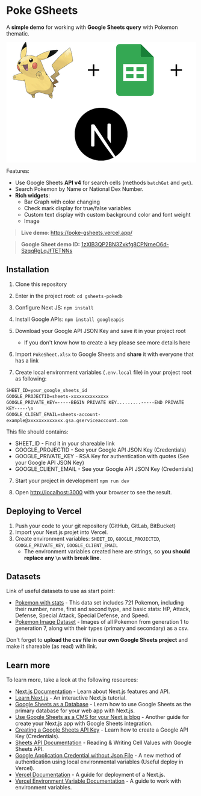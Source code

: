 # Poke GSheets

A **simple demo** for working with **Google Sheets query** with Pokemon thematic.

<div style='display:flex!important;justify-content:center!important;align-items:center!important;gap:20px!important;flex-wrap:wrap!important;background-color:white;'>
    <img style='max-height: 150px' src='public/pikachu.png' alt='Foto do Pikachu'/>
    <img style='max-height: 150px' src='public/plus.svg' alt='+'/>
    <img style='max-height: 150px' src='public/sheets.png' alt='Logo do Google Sheets'/>
    <img style='max-height: 150px' src='public/plus.svg' alt='+'/>
    <img style='max-height: 150px' src='public/nextjs.png' alt='Logo do Next JS'/>
</div>


Features:

- Use Google Sheets **API v4** for search cells (methods `batchGet` and `get`).
-  Search Pokemon by Name or National Dex Number.
- **Rich widgets**:
    - Bar Graph with color changing
    - Check mark display for true/false variables
    - Custom text display with custom background color and font weight
    - Image

> **Live demo**: https://poke-gsheets.vercel.app/

> **Google Sheet demo ID:** [1zXlB3QP2BN3Zxkfg8CPNrneO6d-SzqqRgLqJfTETNNs](https://docs.google.com/spreadsheets/d/1zXlB3QP2BN3Zxkfg8CPNrneO6d-SzqqRgLqJfTETNNs)

## Installation

1. Clone this repository

2. Enter in the project root: `cd gsheets-pokedb`

3. Configure Next JS: `npm install` 

4. Install Google APIs: `npm install googleapis`

5. Download your Google API JSON Key and save it in your project root
    - If you don't know how to create a key please see more details here

5. Import `PokeSheet.xlsx` to Google Sheets and **share** it with everyone that has a link

6. Create local environment variables (`.env.local` file) in your project root as following:

```
SHEET_ID=your_google_sheets_id
GOOGLE_PROJECTID=sheets-xxxxxxxxxxxxxx
GOOGLE_PRIVATE_KEY=-----BEGIN PRIVATE KEY.........-----END PRIVATE KEY-----\n
GOOGLE_CLIENT_EMAIL=sheets-account-example@xxxxxxxxxxxxx.gsa.gserviceaccount.com
```

This file should contains:
- SHEET_ID - Find it in your shareable link
- GOOGLE_PROJECTID - See your Google API JSON Key (Credentials)
- GOOGLE_PRIVATE_KEY - RSA Key for authentication with quotes (See your Google API JSON Key)
- GOOGLE_CLIENT_EMAIL - See your Google API JSON Key (Credentials)

7. Start your project in development `npm run dev`

8. Open [http://localhost:3000](http://localhost:3000) with your browser to see the result.

## Deploying to Vercel

1. Push your code to your git repository (GitHub, GitLab, BitBucket)
2. Import your Next.js projet into Vercel.
3. Create environment variables:  `SHEET_ID`, `GOOGLE_PROJECTID`, `GOOGLE_PRIVATE_KEY`, `GOOGLE_CLIENT_EMAIL`
    - The environment variables created here are strings, so **you should replace any `\n` with break line**.

## Datasets

Link of useful datasets to use as start point:

- [Pokemon with stats](https://www.kaggle.com/datasets/abcsds/pokemon) -  This data set includes 721 Pokemon, including their number, name, first and second type, and basic stats: HP, Attack, Defense, Special Attack, Special Defense, and Speed. 
- [Pokemon Image Dataset](https://www.kaggle.com/datasets/vishalsubbiah/pokemon-images-and-types) - Images of all Pokemon from generation 1 to generation 7, along with their types (primary and secondary) as a csv.

Don't forget to **upload the csv file in our own Google Sheets project** and make it shareable (as read) with link.

## Learn more

To learn more, take a look at the following resources:

- [Next.js Documentation](https://nextjs.org/docs) - Learn about Next.js features and API.
- [Learn Next.js](https://nextjs.org/learn) - An interactive Next.js tutorial.
- [Google Sheets as a Database](https://fireship.io/lessons/google-sheets-database-nextjs/) - Learn how to use Google Sheets as the primary database for your web app with Next.js.
- [Use Google Sheets as a CMS for your Next.js blog](https://andreaskeller.name/blog/nextjs-google-sheets-cms) - Another guide for create your Next.js app with Google Sheets integration.
- [Creating a Google Sheets API Key](https://handsondataviz.org/google-sheets-api-key.html) - Learn how to create a Google API Key (Credentials).
- [Sheets API Documentation](https://developers.google.com/sheets/api/guides/values) - Reading & Writing Cell Values with Google Sheets API.
- [Google Application Credential without Json File](https://github.com/vercel/vercel/issues/749#issuecomment-715009494) - A new method of authentication using local environmental variables (Useful deploy in Vercel).
- [Vercel Documentation](https://vercel.com/docs/get-started) - A guide for deployment of a Next.js.
- [Vercel Environment Variable Documentation](https://vercel.com/docs/concepts/projects/environment-variables) - A guide to work with environment variables.